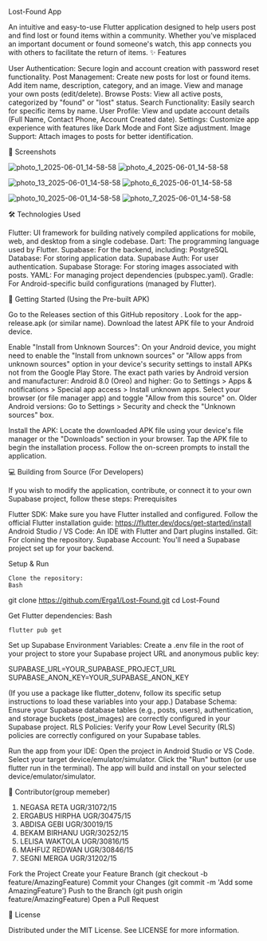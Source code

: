 Lost-Found App



An intuitive and easy-to-use Flutter application designed to help users post and find lost or found items within a community. Whether you've misplaced an important document or found someone's watch, this app connects you with others to facilitate the return of items.
✨ Features

User Authentication: Secure login and account creation with password reset functionality.
Post Management:
    Create new posts for lost or found items.
    Add item name, description, category, and an image.
    View and manage your own posts (edit/delete).
Browse Posts: View all active posts, categorized by "found" or "lost" status.
Search Functionality: Easily search for specific items by name.
User Profile: View and update account details (Full Name, Contact Phone, Account Created date).
Settings: Customize app experience with features like Dark Mode and Font Size adjustment.
Image Support: Attach images to posts for better identification.

📱 Screenshots

![photo_1_2025-06-01_14-58-58](https://github.com/user-attachments/assets/f6be1f13-404f-4d01-a244-11d79dfa37dc)
![photo_4_2025-06-01_14-58-58](https://github.com/user-attachments/assets/40969ff9-91e5-458d-9385-4499c298bde1)

![photo_13_2025-06-01_14-58-58](https://github.com/user-attachments/assets/10211dca-478a-44d8-a67f-9739b39c4c35)
![photo_6_2025-06-01_14-58-58](https://github.com/user-attachments/assets/4d18eec2-04df-4c25-8046-ee2a14905ea8)

![photo_10_2025-06-01_14-58-58](https://github.com/user-attachments/assets/74578a21-451c-418d-b911-5c33fd0010a4)
![photo_7_2025-06-01_14-58-58](https://github.com/user-attachments/assets/e704447f-7f0e-4ff2-8904-b8df4d5b2ffa)



🛠️ Technologies Used

Flutter: UI framework for building natively compiled applications for mobile, web, and desktop from a single codebase.
Dart: The programming language used by Flutter.
Supabase: For the backend, including:
    PostgreSQL Database: For storing application data.
    Supabase Auth: For user authentication.
    Supabase Storage: For storing images associated with posts.
YAML: For managing project dependencies (pubspec.yaml).
Gradle: For Android-specific build configurations (managed by Flutter).

🚀 Getting Started (Using the Pre-built APK)


Go to the Releases section of this GitHub repository .
Look for the app-release.apk (or similar name).
Download the latest APK file to your Android device.

Enable "Install from Unknown Sources":
On your Android device, you might need to enable the "Install from unknown sources" or "Allow apps from unknown sources" option in your device's security settings to install APKs not from the Google Play Store. The exact path varies by Android version and manufacturer:
    Android 8.0 (Oreo) and higher: Go to Settings > Apps & notifications > Special app access > Install unknown apps. Select your browser (or file manager app) and toggle "Allow from this source" on.
    Older Android versions: Go to Settings > Security and check the "Unknown sources" box.

Install the APK:
Locate the downloaded APK file using your device's file manager or the "Downloads" section in your browser.
Tap the APK file to begin the installation process.
Follow the on-screen prompts to install the application.

💻 Building from Source (For Developers)

If you wish to modify the application, contribute, or connect it to your own Supabase project, follow these steps:
Prerequisites

  Flutter SDK: Make sure you have Flutter installed and configured. Follow the official Flutter installation guide: https://flutter.dev/docs/get-started/install
  Android Studio / VS Code: An IDE with Flutter and Dart plugins installed.
  Git: For cloning the repository.
  Supabase Account: You'll need a Supabase project set up for your backend.

Setup & Run

    Clone the repository:
    Bash

git clone https://github.com/Erga1/Lost-Found.git
cd Lost-Found

Get Flutter dependencies:
Bash

    flutter pub get

Set up Supabase Environment Variables:
  Create a .env file in the root of your project to store your Supabase project URL and anonymous public key:

  SUPABASE_URL=YOUR_SUPABASE_PROJECT_URL
  SUPABASE_ANON_KEY=YOUR_SUPABASE_ANON_KEY

  (If you use a package like flutter_dotenv, follow its specific setup instructions to load these variables into your app.)
  Database Schema: Ensure your Supabase database tables (e.g., posts, users), authentication, and storage buckets (post_images) are correctly configured in your Supabase project.
  RLS Policies: Verify your Row Level Security (RLS) policies are correctly configured on your Supabase tables.

Run the app from your IDE:
  Open the project in Android Studio or VS Code.
  Select your target device/emulator/simulator.
  Click the "Run" button (or use flutter run in the terminal).
  The app will build and install on your selected device/emulator/simulator.

🤝 Contributor(group memeber)

1. NEGASA RETA                             UGR/31072/15
2. ERGABUS HIRPHA                      UGR/30475/15
3. ABDISA GEBI                                UGR/30019/15 
4. BEKAM BIRHANU                        UGR/30252/15
5. LELISA WAKTOLA                        UGR/30816/15
6. MAHFUZ REDWAN                     UGR/30846/15
7. SEGNI MERGA                             UGR/31202/15

  Fork the Project
  Create your Feature Branch (git checkout -b feature/AmazingFeature)
  Commit your Changes (git commit -m 'Add some AmazingFeature')
  Push to the Branch (git push origin feature/AmazingFeature)
  Open a Pull Request

📄 License

Distributed under the MIT License. See LICENSE for more information.
